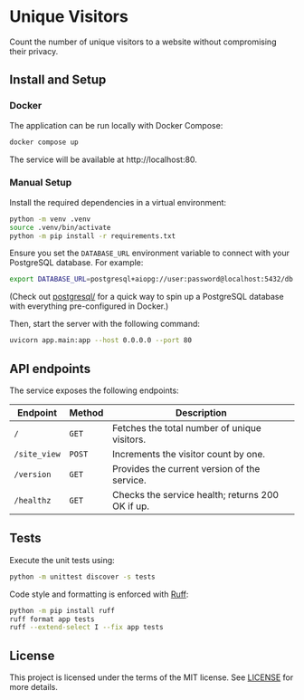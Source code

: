 # Unique Visitors

Count the number of unique visitors to a website without compromising their privacy.

## Install and Setup 

### Docker

The application can be run locally with Docker Compose:

```sh
docker compose up
```

The service will be available at http://localhost:80.

### Manual Setup

Install the required dependencies in a virtual environment:

```sh
python -m venv .venv
source .venv/bin/activate
python -m pip install -r requirements.txt
```

Ensure you set the `DATABASE_URL` environment variable to connect with your PostgreSQL database. For example:

```sh
export DATABASE_URL=postgresql+aiopg://user:password@localhost:5432/db
```

(Check out [postgresql/](postgresql/) for a quick way to spin up a PostgreSQL database with everything pre-configured in Docker.)

Then, start the server with the following command:

```sh
uvicorn app.main:app --host 0.0.0.0 --port 80
```

## API endpoints

The service exposes the following endpoints:

Endpoint | Method | Description
--- |--------| ---
`/` | `GET`  | Fetches the total number of unique visitors.
`/site_view` | `POST` | Increments the visitor count by one.
`/version` | `GET`  | Provides the current version of the service.
`/healthz` | `GET`  | Checks the service health; returns 200 OK if up.

## Tests

Execute the unit tests using:

```sh
python -m unittest discover -s tests
```

Code style and formatting is enforced with [Ruff](https://github.com/astral-sh/ruff):

```sh
python -m pip install ruff
ruff format app tests
ruff --extend-select I --fix app tests
```

## License

This project is licensed under the terms of the MIT license. See [LICENSE](LICENSE) for more details.